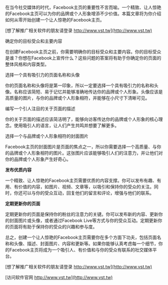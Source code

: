 在当今社交媒体的时代，Facebook主页的重要性不言而喻。一个精致、让人惊艳的Facebook主页可以为你的品牌或个人形象增添不少价值。本篇文章将为你介绍如何从零开始创建一个让人惊艳的Facebook主页。

[想了解推广相关软件的朋友请登录 http://www.vst.tw](http://www.vst.tw)

确定你的目标受众和主要内容

在创建Facebook主页之前，你需要明确你的目标受众和主要内容。你的目标受众是谁？你想在Facebook上宣传什么？这些问题的答案将有助于你确定你的页面的整体风格和内容类型。

选择一个具有吸引力的页面名称和头像

你的页面名称和头像将是第一印象，所以一定要选择一个具有吸引力的名称和头像。名称应该简短、易于记忆并能够准确地传达你的品牌或个人形象。头像应该是高质量的图片，与你的品牌或个人形象相符，并能够在小尺寸下清晰可见。

编写一个引人注目的关于页面的描述

你的关于页面的描述应该简洁明了，能够向访客传达你的品牌或个人形象的核心理念。使用吸引人的语言，让人们产生共鸣并想要了解更多。

选择一个与品牌或个人形象相符的封面图片

Facebook主页的封面图片是页面的焦点之一，所以你需要选择一个高质量、与你的品牌或个人形象相符的图片。这张图片应该能够吸引人们的注意力，并让他们对你的品牌或个人形象产生好奇心。

**发布优质内容**

一个精致、让人惊艳的Facebook主页需要优质的内容支撑。你可以发布有趣、有用、有价值的内容，如图片、视频、文章等，以吸引和保持你的受众的关注。同时，你还可以与你的受众互动，回复他们的留言和评论，增强与他们的联系。

**定期更新你的页面**

定期更新你的页面是保持你的粉丝的注意力的关键。你可以发布新的内容、更新你的封面图片或头像，或者通过Facebook Live等方式与你的受众互动。定期更新你的页面将有助于保持你的受众的兴趣和参与度。

总之，创建一个让人惊艳的Facebook主页需要你在多个方面下功夫，包括页面名称和头像、描述、封面图片、内容和更新等。如果你能够认真考虑每一个细节，你的Facebook主页将成为一个吸引人、有价值和与你的受众有联系的社交媒体平台。

[想了解推广相关软件的朋友请登录 http://www.vst.tw](http://www.vst.tw)


[访问软件官网 http://www.vst.tw](http://www.vst.tw)
